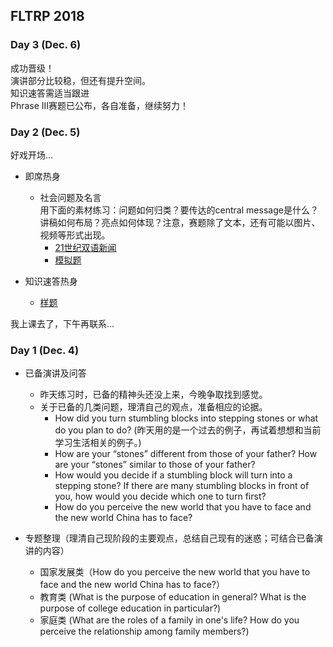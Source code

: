 ## FLTRP 2018

### Day 3 (Dec. 6)

成功晋级！<br>
演讲部分比较稳，但还有提升空间。<br>
知识速答需适当跟进<br>
Phrase III赛题已公布，各自准备，继续努力！

### Day 2 (Dec. 5)

好戏开场...

+ 即席热身
  + 社会问题及名言<br>
  用下面的素材练习：问题如何归类？要传达的central message是什么？讲稿如何布局？亮点如何体现？注意，赛题除了文本，还有可能以图片、视频等形式出现。
    + [21世纪双语新闻](https://www.i21st.cn/story/index_1.html)
    + [模拟题](即席题_FLTRP.doc)

+ 知识速答热身
  + [样题](https://bxjthu.github.io/ps/docs/fltrp_quiz_samples.pdf)

我上课去了，下午再联系...

### Day 1 (Dec. 4)

+ 已备演讲及问答
  + 昨天练习时，已备的精神头还没上来，今晚争取找到感觉。
  + 关于已备的几类问题，理清自己的观点，准备相应的论据。
    + How did you turn stumbling blocks into stepping stones or what do you plan to do? (昨天用的是一个过去的例子，再试着想想和当前学习生活相关的例子。)
    + How are your “stones” different from those of your father? How are your “stones” similar to those of your father?
    + How would you decide if a stumbling block will turn into a stepping stone? If there are many stumbling blocks in front of you, how would you decide which one to turn first?
    + How do you perceive the new world that you have to face and the new world China has to face?

+ 专题整理（理清自己现阶段的主要观点，总结自己现有的迷惑；可结合已备演讲的内容）
  + 国家发展类（How do you perceive the new world that you have to face and the new world China has to face?）
  + 教育类 (What is the purpose of education in general? What is the purpose of college education in particular?)
  + 家庭类 (What are the roles of a family in one's life? How do you perceive the relationship among family members?)
